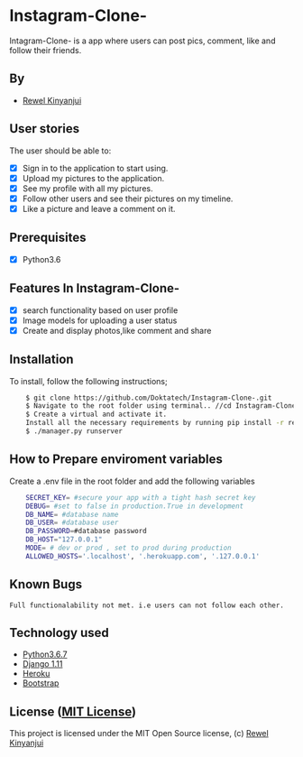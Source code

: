 # Instagram-Clone-
Intagram-Clone- is a app where users can post pics, comment, like and follow their friends.
## By
* [Rewel Kinyanjui](https://Doktatech.github.io/Instagram-Clone-/)

## User stories

The user should be able to:

+ [x] Sign in to the application to start using.
+ [x] Upload my pictures to the application.
+ [x] See my profile with all my pictures.
+ [x] Follow other users and see their pictures on my timeline.
+ [x] Like a picture and leave a comment on it.

## Prerequisites
+ [x] Python3.6
## Features In Instagram-Clone-
+ [x] search functionality based on user profile
+ [x] Image models for uploading a user status
+ [x] Create and display photos,like comment and share

## Installation
To install, follow the following instructions;

```bash
    $ git clone https://github.com/Doktatech/Instagram-Clone-.git
    $ Navigate to the root folder using terminal.. //cd Instagram-Clone-
    $ Create a virtual and activate it.
    Install all the necessary requirements by running pip install -r requirements.txt (Python 3.6).
    $ ./manager.py runserver
```
## How to Prepare enviroment variables
Create a .env file in the root folder and add the following variables

```bash
    SECRET_KEY= #secure your app with a tight hash secret key
    DEBUG= #set to false in production.True in development
    DB_NAME= #database name
    DB_USER= #database user
    DB_PASSWORD=#database password
    DB_HOST="127.0.0.1"
    MODE= # dev or prod , set to prod during production
    ALLOWED_HOSTS='.localhost', '.herokuapp.com', '.127.0.0.1'
```
## Known Bugs
    Full functionalability not met. i.e users can not follow each other.
## Technology used

* [Python3.6.7](https://www.python.org/)
* [Django 1.11](https://www.djangoproject.com/)
* [Heroku](https://heroku.com)
* [Bootstrap](https://www.getbootstrap.com/)

## License ([MIT License](https://github.com/Doktatech/Instagram-Clone-/blob/master/LICENSE))
This project is licensed under the MIT Open Source license, (c) [Rewel Kinyanjui](https://github.com/Doktatech)